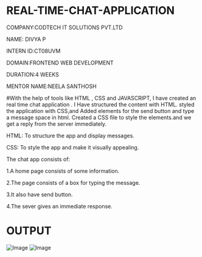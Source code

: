 # REAL-TIME-CHAT-APPLICATION

COMPANY:CODTECH IT SOLUTIONS PVT.LTD

NAME: DIVYA P

INTERN ID:CT08UVM

DOMAIN:FRONTEND WEB DEVELOPMENT

DURATION:4 WEEKS

MENTOR NAME:NEELA SANTHOSH

#With the help of tools like HTML , CSS and JAVASCRIPT, I have created an real time chat application . I Have structured the content with HTML. styled the application with CSS,and Added elements for the send button and type a message space in html. Created a CSS file to style the elements.and we get a reply from the server immediately.

HTML: To structure the app and display messages.

CSS: To style the app and make it visually appealing.

The chat app consists of:

1.A home page consists of some information.

2.The page consists of a box for typing the message.

3.It also have send button.

4.The sever gives an immediate response.

# OUTPUT

![Image](https://github.com/user-attachments/assets/9143b1f0-f5c0-433f-a8ab-188e97ad3538)
![Image](https://github.com/user-attachments/assets/e0811328-8807-4199-b031-eca346be0f22)
